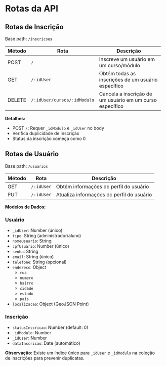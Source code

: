 # Rotas da API

## Rotas de Inscrição
Base path: `/inscricoes`

| Método | Rota | Descrição |
|--------|------|-----------|
| POST | `/` | Inscreve um usuário em um curso/módulo |
| GET | `/:idUser` | Obtém todas as inscrições de um usuário específico |
| DELETE | `/:idUser/cursos/:idModulo` | Cancela a inscrição de um usuário em um curso específico |

**Detalhes:**
- POST `/`: Requer `_idModulo` e `_idUser` no body
- Verifica duplicidade de inscrição
- Status da inscrição começa como 0

## Rotas de Usuário
Base path: `/usuarios`

| Método | Rota | Descrição |
|--------|------|-----------|
| GET | `/:idUser` | Obtém informações do perfil do usuário |
| PUT | `/:idUser` | Atualiza informações do perfil do usuário |

**Modelos de Dados:**

### Usuário
- `_idUser`: Number (único)
- `tipo`: String (administrador/aluno)
- `nomeUsuario`: String
- `cpfUsuario`: Number (único)
- `senha`: String
- `email`: String (único)
- `telefone`: String (opcional)
- `endereco`: Object
  - `rua`
  - `numero`
  - `bairro`
  - `cidade`
  - `estado`
  - `pais`
- `localizacao`: Object (GeoJSON Point)

### Inscrição
- `statusInscricao`: Number (default: 0)
- `_idModulo`: Number
- `_idUser`: Number
- `dataInscricao`: Date (automático)

**Observação:** Existe um índice único para `_idUser` e `_idModulo` na coleção de inscrições para prevenir duplicatas.
